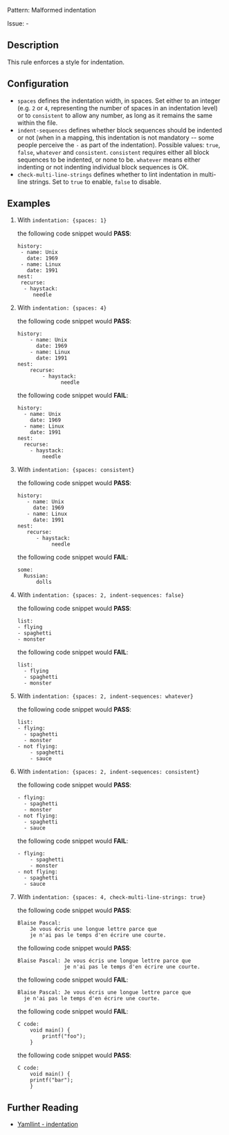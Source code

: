 Pattern: Malformed indentation

Issue: -

## Description

This rule enforces a style for indentation.

## Configuration

-   `spaces` defines the indentation width, in spaces. Set either to an integer (e.g. `2` or `4`, representing the number of spaces in an indentation level) or to `consistent` to allow any number, as long as it remains the same within the file.
-   `indent-sequences` defines whether block sequences should be indented or not (when in a mapping, this indentation is not mandatory -- some people perceive the `-` as part of the indentation). Possible values: `true`, `false`, `whatever` and `consistent`. `consistent` requires either all block sequences to be indented, or none to be. `whatever` means either indenting or not indenting individual block sequences is OK.
-   `check-multi-line-strings` defines whether to lint indentation in multi-line strings. Set to `true` to enable, `false` to disable.

## Examples

1.  With `indentation: {spaces: 1}`

    the following code snippet would **PASS**:

        history:
         - name: Unix
           date: 1969
         - name: Linux
           date: 1991
        nest:
         recurse:
          - haystack:
             needle

2.  With `indentation: {spaces: 4}`

    the following code snippet would **PASS**:

        history:
            - name: Unix
              date: 1969
            - name: Linux
              date: 1991
        nest:
            recurse:
                - haystack:
                      needle

    the following code snippet would **FAIL**:

        history:
          - name: Unix
            date: 1969
          - name: Linux
            date: 1991
        nest:
          recurse:
            - haystack:
                needle

3.  With `indentation: {spaces: consistent}`

    the following code snippet would **PASS**:

        history:
           - name: Unix
             date: 1969
           - name: Linux
             date: 1991
        nest:
           recurse:
              - haystack:
                   needle

    the following code snippet would **FAIL**:

        some:
          Russian:
              dolls

4.  With `indentation: {spaces: 2, indent-sequences: false}`

    the following code snippet would **PASS**:

        list:
        - flying
        - spaghetti
        - monster

    the following code snippet would **FAIL**:

        list:
          - flying
          - spaghetti
          - monster

5.  With `indentation: {spaces: 2, indent-sequences: whatever}`

    the following code snippet would **PASS**:

        list:
        - flying:
          - spaghetti
          - monster
        - not flying:
            - spaghetti
            - sauce

6.  With `indentation: {spaces: 2, indent-sequences: consistent}`

    the following code snippet would **PASS**:

        - flying:
          - spaghetti
          - monster
        - not flying:
          - spaghetti
          - sauce

    the following code snippet would **FAIL**:

        - flying:
            - spaghetti
            - monster
        - not flying:
          - spaghetti
          - sauce

7.  With `indentation: {spaces: 4, check-multi-line-strings: true}`

    the following code snippet would **PASS**:

        Blaise Pascal:
            Je vous écris une longue lettre parce que
            je n'ai pas le temps d'en écrire une courte.

    the following code snippet would **PASS**:

        Blaise Pascal: Je vous écris une longue lettre parce que
                       je n'ai pas le temps d'en écrire une courte.

    the following code snippet would **FAIL**:

        Blaise Pascal: Je vous écris une longue lettre parce que
          je n'ai pas le temps d'en écrire une courte.

    the following code snippet would **FAIL**:

        C code:
            void main() {
                printf("foo");
            }

    the following code snippet would **PASS**:

        C code:
            void main() {
            printf("bar");
            }

## Further Reading

* [Yamllint - indentation](https://yamllint.readthedocs.io/en/stable/rules.html#module-yamllint.rules.indentation)